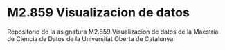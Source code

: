 # M2.859 Visualizacion de datos
Repositorio de la asignatura M2.859 Visualizacion de datos de la Maestria de Ciencia de Datos de la Universitat Oberta de Catalunya
